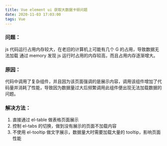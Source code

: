 ```yaml
---
title: Vue element ui 获取大数据卡顿问题
date: 2020-11-03 17:03:00
tags: Vue
---
```


### 问题：

js 代码运行占用内存较大，在老旧的计算机上可能有几个 G 的占用，导致数据无法加载
通过 memory 发现 js 运行时占用的内存较高，而且占用内存逐渐增大。

### 原因：

代码中调用了复杂组件，并且因为该页面强调的是展示内容，调用该组件增加了代码量并消耗了性能，导致因为数据量过大后频繁调用此组件便出现无法加载数据的问题。

### 解决方法：

1.  直接通过 el-table 做表格页面展示
2.  控制 el-tabs 的切换，做到没有展示的页面不加载内容
3.  不使用 el-tooltip 做文字展示，数据量大时需要加载大量的 tooltip，影响页面性能
